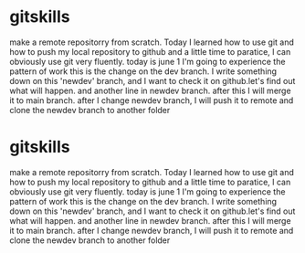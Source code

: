 # gitskills
make a remote repositorry from scratch.
Today I learned how to use git and how to push my local repository to github
and a little time to paratice, I can obviously use git very fluently.
today is june 1 I'm going to experience the pattern of work
this is the change on the dev branch.
I write something down on this 'newdev' branch, and I want to check it on github.let's find out what will happen.
and another line in newdev branch. after this I will merge it to main branch.
after I change newdev branch, I will push it to remote and clone the newdev branch to another folder

# gitskills
make a remote repositorry from scratch.
Today I learned how to use git and how to push my local repository to github
and a little time to paratice, I can obviously use git very fluently.
today is june 1 I'm going to experience the pattern of work
this is the change on the dev branch.
I write something down on this 'newdev' branch, and I want to check it on github.let's find out what will happen.
and another line in newdev branch. after this I will merge it to main branch.
after I change newdev branch, I will push it to remote and clone the newdev branch to another folder
